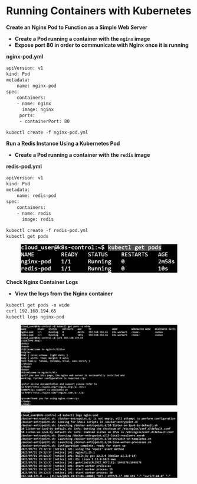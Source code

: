 # Running Containers with Kubernetes

**Create an Nginx Pod to Function as a Simple Web Server**

* **Create a Pod running a container with the `nginx` image**
* **Expose port 80 in order to communicate with Nginx once it is running**

**nginx-pod.yml**

```
apiVersion: v1
kind: Pod
metadata:
    name: nginx-pod
spec:
    containers:
    - name: nginx
      image: nginx 
     ports:
     - containerPort: 80      
```

```
kubectl create -f nginx-pod.yml
```

**Run a Redis Instance Using a Kubernetes Pod**

* **Create a Pod running a container with the `redis` image**

**redis-pod.yml**

```
apiVersion: v1
kind: Pod
metadata:
    name: redis-pod
spec:
    containers:
    - name: redis
      image: redis  
```

```
kubectl create -f redis-pod.yml
kubectl get pods
```

<figure><img src="../../../.gitbook/assets/image (3).png" alt=""><figcaption></figcaption></figure>

**Check Nginx Container Logs**

* **View the logs from the Nginx container**

```
kubectl get pods -o wide
curl 192.168.194.65
kubectl logs nginx-pod
```

<figure><img src="../../../.gitbook/assets/image (2) (1) (1).png" alt=""><figcaption></figcaption></figure>

<figure><img src="../../../.gitbook/assets/image (3) (1).png" alt=""><figcaption></figcaption></figure>



